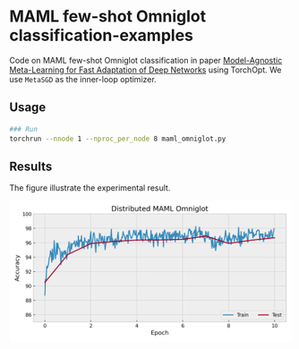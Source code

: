 # MAML few-shot Omniglot classification-examples

Code on MAML few-shot Omniglot classification in paper [Model-Agnostic Meta-Learning for Fast Adaptation of Deep Networks](https://arxiv.org/abs/1703.03400) using TorchOpt. We use `MetaSGD` as the inner-loop optimizer.

## Usage

```bash
### Run
torchrun --nnode 1 --nproc_per_node 8 maml_omniglot.py
```

## Results

The figure illustrate the experimental result.

<div align=center>
  <img src="./maml-accs.png" width="800" />
</div>
